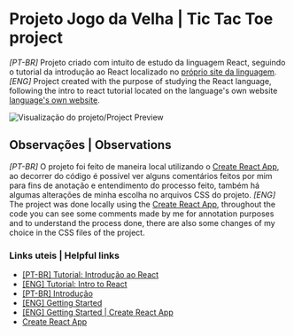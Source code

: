 # Projeto Jogo da Velha | Tic Tac Toe project

*[PT-BR]* Projeto criado com intuito de estudo da linguagem React, seguindo o tutorial da introdução ao React localizado no [próprio site da linguagem](https://pt-br.reactjs.org/tutorial/tutorial.html). <br />
*[ENG]* Project created with the purpose of studying the React language, following the intro to react tutorial located on the language's own website [language's own website](https://pt-br.reactjs.org/tutorial/tutorial.html).


![Visualização do projeto/Project Preview](https://cdn.discordapp.com/attachments/905899589553500220/962722835414003763/print.png)


## Observações | Observations

*[PT-BR]* O projeto foi feito de maneira local utilizando o [Create React App](https://github.com/facebook/create-react-app#create-react-app--), ao decorrer do código é possível ver alguns comentários feitos por mim para fins de anotação e entendimento do processo feito, também há algumas alterações de minha escolha no arquivos CSS do projeto.
*[ENG]* The project was done locally using the [Create React App](https://github.com/facebook/create-react-app#create-react-app--), throughout the code you can see some comments made by me for annotation purposes and to understand the process done, there are also some changes of my choice in the CSS files of the project.

### Links uteis | Helpful links
- [[PT-BR] Tutorial: Introdução ao React](https://pt-br.reactjs.org/tutorial/tutorial.html)
- [[ENG] Tutorial: Intro to React](https://reactjs.org/tutorial/tutorial.html)
- [[PT-BR] Introdução](https://pt-br.reactjs.org/docs/getting-started.html)
- [[ENG] Getting Started](https://reactjs.org/docs/getting-started.html)
- [[ENG] Getting Started | Create React App](https://create-react-app.dev/docs/getting-started)
- [Create React App](https://github.com/facebook/create-react-app#create-react-app--)
